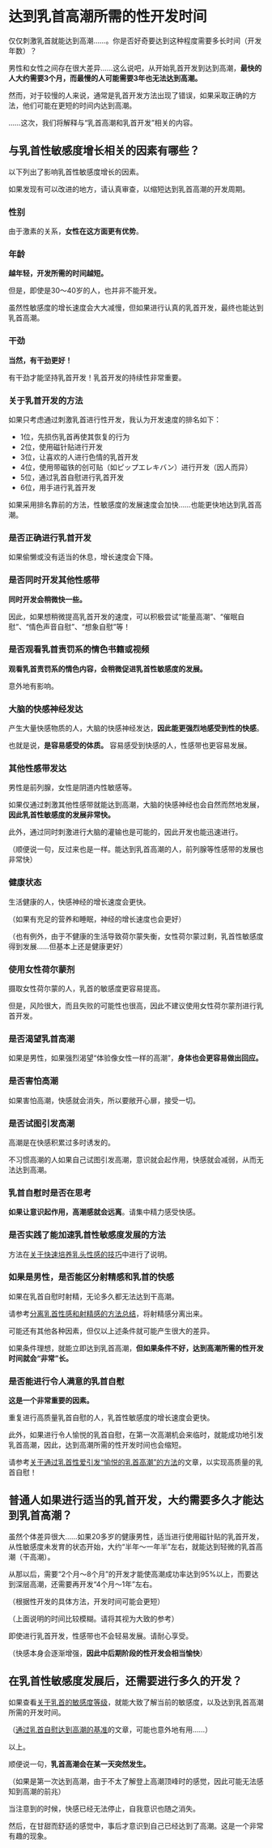 # 达到乳首高潮所需的性开发时间 [​](#达到乳首高潮所需的性开发时间)

仅仅刺激乳首就能达到高潮……。你是否好奇要达到这种程度需要多长时间（开发年数）？

男性和女性之间存在很大差异……这么说吧，从开始乳首开发到达到高潮，**最快的人大约需要3个月，而最慢的人可能需要3年也无法达到高潮。**

然而，对于较慢的人来说，通常是乳首开发方法出现了错误，如果采取正确的方法，他们可能在更短的时间内达到高潮。

……这次，我们将解释与“乳首高潮和乳首开发”相关的内容。

## 与乳首性敏感度增长相关的因素有哪些？ [​](#与乳首性敏感度增长相关的因素有哪些)

以下列出了影响乳首性敏感度增长的因素。

如果发现有可以改进的地方，请认真审查，以缩短达到乳首高潮的开发周期。

### 性别 [​](#性别)

由于激素的关系，**女性在这方面更有优势**。

### 年龄 [​](#年龄)

**越年轻，开发所需的时间越短。**

但是，即使是30～40岁的人，也并非不能开发。

虽然性敏感度的增长速度会大大减慢，但如果进行认真的乳首开发，最终也能达到乳首高潮。

### 干劲 [​](#干劲)

**当然，有干劲更好！**

有干劲才能坚持乳首开发！乳首开发的持续性非常重要。

### 关于乳首开发的方法 [​](#关于乳首开发的方法)

如果只考虑通过刺激乳首进行性开发，我认为开发速度的排名如下：

+   1位，先损伤乳首再使其恢复的行为
+   2位，使用磁针贴进行开发
+   3位，让喜欢的人进行色情的乳首开发
+   4位，使用带磁铁的创可贴（如ピップエレキバン）进行开发（因人而异）
+   5位，通过乳首自慰进行乳首开发
+   6位，用手进行乳首开发

如果采用排名靠前的方法，性敏感度的发展速度会加快……也能更快地达到乳首高潮。

### 是否正确进行乳首开发 [​](#是否正确进行乳首开发)

如果偷懒或没有适当的休息，增长速度会下降。

### 是否同时开发其他性感带 [​](#是否同时开发其他性感带)

**同时开发会稍微快一些。**

因此，如果想稍微提高乳首开发的速度，可以积极尝试“能量高潮”、“催眠自慰”、“情色声音自慰”、“想象自慰”等！

### 是否观看乳首责罚系的情色书籍或视频 [​](#是否观看乳首责罚系的情色书籍或视频)

**观看乳首责罚系的情色内容，会稍微促进乳首性敏感度的发展。**

意外地有影响。

### 大脑的快感神经发达 [​](#大脑的快感神经发达)

产生大量快感物质的人，大脑的快感神经发达，**因此能更强烈地感受到性的快感**。

也就是说，**是容易感受的体质。** 容易感受到快感的人，性感带也更容易发展。

### 其他性感带发达 [​](#其他性感带发达)

男性是前列腺，女性是阴道内性敏感等。

如果仅通过刺激其他性感带就能达到高潮，大脑的快感神经也会自然而然地发展，**因此乳首性敏感度的发展非常快。**

此外，通过同时刺激进行大脑的灌输也是可能的，因此开发也能迅速进行。

（顺便说一句，反过来也是一样。能达到乳首高潮的人，前列腺等性感带的发展也非常快）

### 健康状态 [​](#健康状态)

生活健康的人，快感神经的增长速度会更快。

（如果有充足的营养和睡眠，神经的增长速度也会更好）

（也有例外，由于不健康的生活导致荷尔蒙失衡，女性荷尔蒙过剩，乳首性敏感度得到发展……但基本上还是健康更好）

### 使用女性荷尔蒙剂 [​](#使用女性荷尔蒙剂)

摄取女性荷尔蒙的人，乳首的敏感度更容易提高。

但是，风险很大，而且失败的可能性也很高，因此不建议使用女性荷尔蒙剂进行乳首开发。

### 是否渴望乳首高潮 [​](#是否渴望乳首高潮)

如果是男性，如果强烈渴望“体验像女性一样的高潮”，**身体也会更容易做出回应。**

### 是否害怕高潮 [​](#是否害怕高潮)

如果害怕高潮，快感就会消失，所以要敞开心扉，接受一切。

### 是否试图引发高潮 [​](#是否试图引发高潮)

高潮是在快感积累过多时诱发的。

不习惯高潮的人如果自己试图引发高潮，意识就会起作用，快感就会减弱，从而无法达到高潮。

### 乳首自慰时是否在思考 [​](#乳首自慰时是否在思考)

**如果让意识起作用，高潮感就会远离**。请集中精力感受快感。

### 是否实践了能加速乳首性敏感度发展的方法 [​](#是否实践了能加速乳首性敏感度发展的方法)

方法在[关于快速培养乳头性感的技巧](/nipple/kaihatsu+iki/page-43.html)中进行了说明。

### 如果是男性，是否能区分射精感和乳首的快感 [​](#如果是男性-是否能区分射精感和乳首的快感)

如果在乳首自慰时射精，无论多久都无法达到干高潮。

请参考[分离乳首性感和射精感的方法总结](/nipple/nayami/page-42.html)，将射精感分离出来。

可能还有其他各种因素，但仅以上述条件就可能产生很大的差异。

如果条件理想，就能立即达到乳首高潮，**但如果条件不好，达到高潮所需的性开发时间就会“非常”长。**

### 是否能进行令人满意的乳首自慰 [​](#是否能进行令人满意的乳首自慰)

**这是一个非常重要的因素。**

重复进行高质量乳首自慰的人，乳首性敏感度的增长速度会更快。

此外，如果进行令人愉悦的乳首自慰，在第一次高潮机会来临时，就能成功地引发乳首高潮，因此，达到高潮所需的性开发时间也会缩短。

请参考[关于通过乳首性爱引发“愉悦的乳首高潮”的方法](/nipple/kaihatsu+iki/page-141.html)的文章，以实现高质量的乳首自慰！

## 普通人如果进行适当的乳首开发，大约需要多久才能达到乳首高潮？ [​](#普通人如果进行适当的乳首开发-大约需要多久才能达到乳首高潮)

虽然个体差异很大……如果20多岁的健康男性，适当进行使用磁针贴的乳首开发，从性敏感度未发育的状态开始，大约“半年～一年半”左右，就能达到轻微的乳首高潮（干高潮）。

从那以后，需要“2个月～8个月”的开发才能使高潮成功率达到95%以上，而要达到深层高潮，还需要再开发“4个月～1年”左右。

（根据性开发的具体方法，开发时间可能会更短）

（上面说明的时间比较模糊。请将其视为大致的参考）

即使进行乳首开发，性感带也不会轻易发展。请耐心享受。

（快感本身会逐渐增强，**因此中后期阶段的性开发会相当愉快**）

## 在乳首性敏感度发展后，还需要进行多久的开发？ [​](#在乳首性敏感度发展后-还需要进行多久的开发)

如果查看[关于乳首的敏感度等级](/nipple/kaihatsu+iki/page-1.html)，就能大致了解当前的敏感度，以及达到乳首高潮所需的开发时间。

（[通过乳首自慰达到高潮的基准](/nipple/kaihatsu+iki/page-38.html)的文章，可能也意外地有用……）

以上。

顺便说一句，**乳首高潮会在某一天突然发生。**

（如果是第一次达到高潮，由于不太了解登上高潮顶峰时的感觉，因此可能无法感知到高潮的前兆）

当注意到的时候，快感已经无法停止，自我意识也随之消失。

然后，在甘甜而舒适的感觉中，事后才意识到自己已经达到了高潮。这是一个非常有趣的现象。
